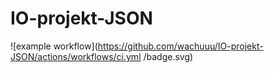 # IO-projekt-JSON
![example workflow](https://github.com/wachuuu/IO-projekt-JSON/actions/workflows/ci.yml
/badge.svg)